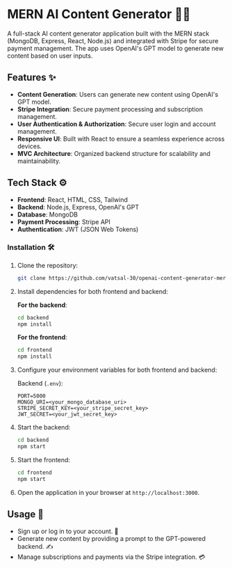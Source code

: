 # MERN AI Content Generator 🚀🤖

A full-stack AI content generator application built with the MERN stack (MongoDB, Express, React, Node.js) and integrated with Stripe for secure payment management. The app uses OpenAI's GPT model to generate new content based on user inputs.

## Features ✨
- **Content Generation**: Users can generate new content using OpenAI's GPT model.
- **Stripe Integration**: Secure payment processing and subscription management.
- **User Authentication & Authorization**: Secure user login and account management.
- **Responsive UI**: Built with React to ensure a seamless experience across devices.
- **MVC Architecture**: Organized backend structure for scalability and maintainability.

## Tech Stack ⚙️
- **Frontend**: React, HTML, CSS, Tailwind
- **Backend**: Node.js, Express, OpenAI's GPT
- **Database**: MongoDB
- **Payment Processing**: Stripe API
- **Authentication**: JWT (JSON Web Tokens)


### Installation 🛠️

1. Clone the repository:
    ```bash
    git clone https://github.com/vatsal-30/openai-content-generator-mern.git
    ```

2. Install dependencies for both frontend and backend:

    **For the backend**:
    ```bash
    cd backend
    npm install
    ```

    **For the frontend**:
    ```bash
    cd frontend
    npm install
    ```

3. Configure your environment variables for both frontend and backend:

   Backend (`.env`):
      ```env
      PORT=5000
      MONGO_URI=<your_mongo_database_uri>
      STRIPE_SECRET_KEY=<your_stripe_secret_key>
      JWT_SECRET=<your_jwt_secret_key>
      ```

4. Start the backend:
    ```bash
    cd backend
    npm start
    ```

5. Start the frontend:
    ```bash
    cd frontend
    npm start
    ```

6. Open the application in your browser at `http://localhost:3000`.

## Usage 🔧
- Sign up or log in to your account. 📝
- Generate new content by providing a prompt to the GPT-powered backend. ✍️
- Manage subscriptions and payments via the Stripe integration. 💳
